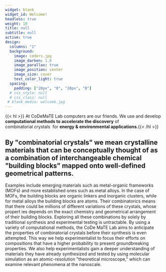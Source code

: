 ```yaml
---
widget: blank
widget_id: Welcome!
headless: true
weight: 10
title: null
subtitle: null
active: true
design:
  columns: "1"
  background:
    image: coders.jpg
    image_darken: 1.0
    image_parallax: true
    image_position: center
    image_size: cover
    text_color_light: true
  spacing:
    padding: ["20px", "0", "20px", "0"]
  # css_style: null
  # css_class: null
 # blank_media: welcome.jpg
---
```


{{< hl >}} At CoDeMaTE Lab computers are our friends. We use and develop **computational methods to accelerate the discovery** of combinatorial crystals  for **energy & environmental applications**.{{< /hl >}}

## By "combinatorial crystals" we mean crystalline materials that can be conceptually thought of as a combination of interchangeable  chemical "building blocks" mapped onto well-defined geometrical patterns.

Examples include emerging materials such as metal-organic frameworks (MOFs) and more established ones such as metal alloys. In the case of MOFs, the building blocks are organic linkers and inorganic clusters, while for metal alloys the building blocks are atoms. Their combinatorics means that there could be millions of different variations of these crystals, whose propert ies depends on the exact chemistry and geometrical arrangement of their building blocks. Exploring all these combinations by solely by traditional synthesis and experimental testing is untractable. By using a variety of computational methods, the CoDe MaTE Lab aims to anticipate the properties of combinatorial crystals before their synthesis is even attempted. This way we help experimentalist to focus their efforts on compositions that have a higher probability to present groundbreaking properties. We also help experimentalists gain  a deeper understanding of materials they have already synthesized and tested by using molecular simulation as an atomic-resolution "theoretical microscope," which can examine relevant phenomena at the nanoscale.

